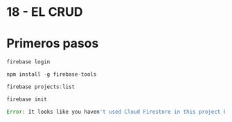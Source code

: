# 18 - EL CRUD

# Primeros pasos

```js
firebase login
```


```js
npm install -g firebase-tools
```


```js
firebase projects:list
```

```js
firebase init
```
```js
Error: It looks like you haven't used Cloud Firestore in this project before. Go to https://console.firebase.google.com/project/crud-testing-20c97/firestore to create your Cloud Firestore database.
```

